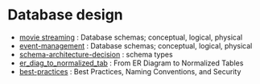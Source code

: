 # Database design
- [movie streaming](movie-streaming) : Database schemas; conceptual, logical, physical
- [event-management](event-management) : Database schemas; conceptual, logical, physical
- [schema-architecture-decision](schema-architecture-decision) : schema types
- [er_diag_to_normalized_tab](er_diag_to_normalized_tab) : From ER Diagram to Normalized Tables
- [best-practices](best-practices) : Best Practices, Naming Conventions, and Security